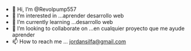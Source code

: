 - 👋 Hi, I’m @Revolpump557
- 👀 I’m interested in ...aprender desarrollo web
- 🌱 I’m currently learning ...desarrollo web
- 💞️ I’m looking to collaborate on ...en cualquier proyecto que me ayude aprender
- 📫 How to reach me ...
jordansilfa@gmail.com
<!---
Revolpump557/Revolpump557 is a ✨ special ✨ repository because its `README.md` (this file) appears on your GitHub profile.
You can click the Preview link to take a look at your changes.
--->
